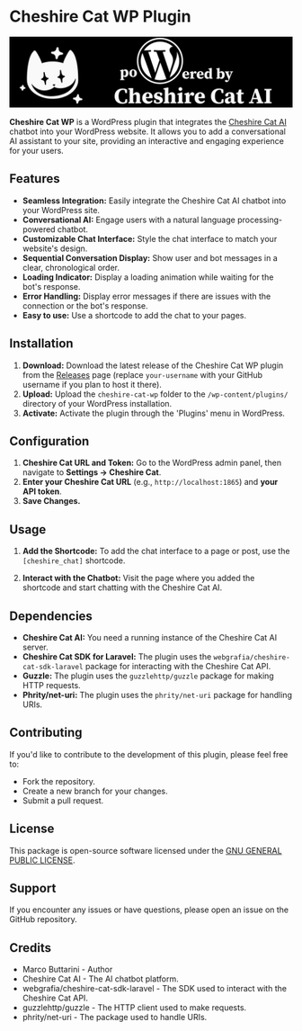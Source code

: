 # Cheshire Cat WP Plugin

![Cheshire Cat Logo](assets/img/logo-bg.png)

**Cheshire Cat WP** is a WordPress plugin that integrates the [Cheshire Cat AI](https://cheshire-cat.ai/) chatbot into your WordPress website. It allows you to add a conversational AI assistant to your site, providing an interactive and engaging experience for your users.

## Features

*   **Seamless Integration:** Easily integrate the Cheshire Cat AI chatbot into your WordPress site.
*   **Conversational AI:** Engage users with a natural language processing-powered chatbot.
*   **Customizable Chat Interface:** Style the chat interface to match your website's design.
*   **Sequential Conversation Display:** Show user and bot messages in a clear, chronological order.
*   **Loading Indicator:** Display a loading animation while waiting for the bot's response.
*   **Error Handling:** Display error messages if there are issues with the connection or the bot's response.
* **Easy to use:** Use a shortcode to add the chat to your pages.

## Installation

1.  **Download:** Download the latest release of the Cheshire Cat WP plugin from the [Releases](https://github.com/your-username/cheshire-cat-wp/releases) page (replace `your-username` with your GitHub username if you plan to host it there).
2.  **Upload:** Upload the `cheshire-cat-wp` folder to the `/wp-content/plugins/` directory of your WordPress installation.
3.  **Activate:** Activate the plugin through the 'Plugins' menu in WordPress.

## Configuration

1.  **Cheshire Cat URL and Token:** Go to the WordPress admin panel, then navigate to **Settings -> Cheshire Cat**.
2.  **Enter your Cheshire Cat URL** (e.g., `http://localhost:1865`) and **your API token**.
3.  **Save Changes.**

## Usage

1.  **Add the Shortcode:** To add the chat interface to a page or post, use the `[cheshire_chat]` shortcode.

2.  **Interact with the Chatbot:** Visit the page where you added the shortcode and start chatting with the Cheshire Cat AI.


## Dependencies

*   **Cheshire Cat AI:** You need a running instance of the Cheshire Cat AI server.
*   **Cheshire Cat SDK for Laravel:** The plugin uses the `webgrafia/cheshire-cat-sdk-laravel` package for interacting with the Cheshire Cat API.
* **Guzzle:** The plugin uses the `guzzlehttp/guzzle` package for making HTTP requests.
* **Phrity/net-uri:** The plugin uses the `phrity/net-uri` package for handling URIs.

## Contributing

If you'd like to contribute to the development of this plugin, please feel free to:

*   Fork the repository.
*   Create a new branch for your changes.
*   Submit a pull request.

## License

This package is open-source software licensed under the [GNU GENERAL PUBLIC LICENSE](LICENSE).


## Support

If you encounter any issues or have questions, please open an issue on the GitHub repository.

## Credits

*   Marco Buttarini - Author
*   Cheshire Cat AI - The AI chatbot platform.
* webgrafia/cheshire-cat-sdk-laravel - The SDK used to interact with the Cheshire Cat API.
* guzzlehttp/guzzle - The HTTP client used to make requests.
* phrity/net-uri - The package used to handle URIs.